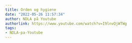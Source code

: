```yaml
---
title: Orden og hygiene
date: "2022-05-26 11:57:34"
author: NDLA på Youtube
authorlink: https://www.youtube.com/watch?v=I9lnvQjWTWg
tags:
- NDLA-pa-Youtube
---
```

